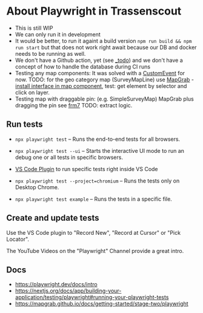 # About Playwright in Trassenscout

- This is still WIP
- We can only run it in development
- It would be better, to run it againt a build version `npm run build && npm run start` but that does not work right await because our DB and docker needs to be running as well.
- We don't have a Github action, yet (see [\_todo](./_todo/)) and we don't have a concept of how to handle the database during CI runs
- Testing any map components: It was solved with a [CustomEvent](./_utils/customMapLoadedEvent.ts) for now. TODO: for the geo category map (SurveyMapLine) use [MapGrab](https://mapgrab.github.io/docs/getting-started/stage-two/playwright) - [install interface in map component](src/app/beteiligung-neu/_components/form/map/installMapGrab.ts), test: get element by selector and click on layer.
- Testing map with draggable pin: (e.g. SimpleSurveyMap) MapGrab plus dragging the pin see [frm7](./survey-frm7.spec.ts) TODO: extract logic.

## Run tests

- `npx playwright test` – Runs the end-to-end tests for all browsers.

- `npx playwright test --ui` – Starts the interactive UI mode to run an debug one or all tests in specific browsers.

- [VS Code Plugin](https://marketplace.visualstudio.com/items?itemName=ms-playwright.playwright) to run specific tests right inside VS Code

- `npx playwright test --project=chromium` – Runs the tests only on Desktop Chrome.

- `npx playwright test example` – Runs the tests in a specific file.

## Create and update tests

Use the VS Code plugin to "Record New", "Record at Cursor" or "Pick Locator".

The YouTube Videos on the "Playwright" Channel provide a great intro.

## Docs

- https://playwright.dev/docs/intro
- https://nextjs.org/docs/app/building-your-application/testing/playwright#running-your-playwright-tests
- https://mapgrab.github.io/docs/getting-started/stage-two/playwright
